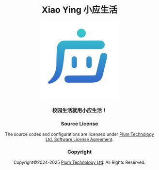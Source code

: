 <div align="center">

# Xiao Ying 小应生活

<img src="assets/icon.svg" alt="Icon" width="256">

### 校园生活就用小应生活！

### Source License

The source codes and configurations are licensed under [Plum Technology Ltd. Software License Agreement](LICENSE).

### Copyright

Copyright©️2024-2025 [Plum Technology Ltd](https://www.liplum.net). All Rights Reserved.

</div>

